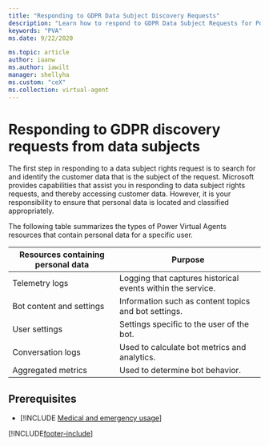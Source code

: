 ```yaml
---
title: "Responding to GDPR Data Subject Discovery Requests"
description: "Learn how to respond​ to GDPR Data Subject Requests for Power Virtual Agents."
keywords: "PVA"
ms.date: 9/22/2020

ms.topic: article
author: iaanw
ms.author: iawilt
manager: shellyha
ms.custom: "ceX"
ms.collection: virtual-agent
---
```


# Responding to GDPR discovery requests from data subjects

The first step in responding to a data subject rights request is to search for and identify the customer data that is the subject of the request. Microsoft provides capabilities that assist you in responding to data subject rights requests, and thereby accessing customer data. However, it is your responsibility to ensure that personal data is located and classified appropriately.

The following table summarizes the types of Power Virtual Agents resources that contain personal data for a specific user.

| Resources containing personal data | Purpose                                                     |
| ---------------------------------- | ----------------------------------------------------------- |
| Telemetry logs                     | Logging that captures historical events within the service. |
| Bot content and settings           | Information such as content topics and bot settings.        |
| User settings                      | Settings specific to the user of the bot.                   |
| Conversation logs                  | Used to calculate bot metrics and analytics.                |
| Aggregated metrics                 | Used to determine bot behavior.                             |

## Prerequisites

- [!INCLUDE [Medical and emergency usage](includes/pva-usage-limitations.md)]

[!INCLUDE[footer-include](includes/footer-banner.md)]
